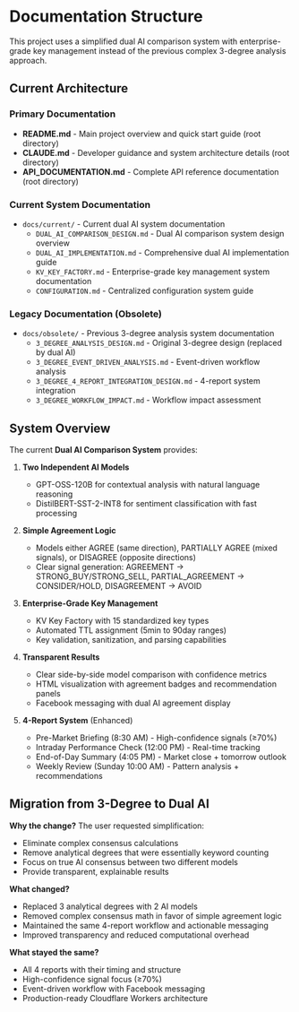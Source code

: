 # Documentation Structure

This project uses a simplified dual AI comparison system with enterprise-grade key management instead of the previous complex 3-degree analysis approach.

## Current Architecture

### Primary Documentation
- **README.md** - Main project overview and quick start guide (root directory)
- **CLAUDE.md** - Developer guidance and system architecture details (root directory)
- **API_DOCUMENTATION.md** - Complete API reference documentation (root directory)

### Current System Documentation
- `docs/current/` - Current dual AI system documentation
  - `DUAL_AI_COMPARISON_DESIGN.md` - Dual AI comparison system design overview
  - `DUAL_AI_IMPLEMENTATION.md` - Comprehensive dual AI implementation guide
  - `KV_KEY_FACTORY.md` - Enterprise-grade key management system documentation
  - `CONFIGURATION.md` - Centralized configuration system guide

### Legacy Documentation (Obsolete)
- `docs/obsolete/` - Previous 3-degree analysis system documentation
  - `3_DEGREE_ANALYSIS_DESIGN.md` - Original 3-degree design (replaced by dual AI)
  - `3_DEGREE_EVENT_DRIVEN_ANALYSIS.md` - Event-driven workflow analysis
  - `3_DEGREE_4_REPORT_INTEGRATION_DESIGN.md` - 4-report system integration
  - `3_DEGREE_WORKFLOW_IMPACT.md` - Workflow impact assessment

## System Overview

The current **Dual AI Comparison System** provides:

1. **Two Independent AI Models**
   - GPT-OSS-120B for contextual analysis with natural language reasoning
   - DistilBERT-SST-2-INT8 for sentiment classification with fast processing

2. **Simple Agreement Logic**
   - Models either AGREE (same direction), PARTIALLY AGREE (mixed signals), or DISAGREE (opposite directions)
   - Clear signal generation: AGREEMENT → STRONG_BUY/STRONG_SELL, PARTIAL_AGREEMENT → CONSIDER/HOLD, DISAGREEMENT → AVOID

3. **Enterprise-Grade Key Management**
   - KV Key Factory with 15 standardized key types
   - Automated TTL assignment (5min to 90day ranges)
   - Key validation, sanitization, and parsing capabilities

4. **Transparent Results**
   - Clear side-by-side model comparison with confidence metrics
   - HTML visualization with agreement badges and recommendation panels
   - Facebook messaging with dual AI agreement display

5. **4-Report System** (Enhanced)
   - Pre-Market Briefing (8:30 AM) - High-confidence signals (≥70%)
   - Intraday Performance Check (12:00 PM) - Real-time tracking
   - End-of-Day Summary (4:05 PM) - Market close + tomorrow outlook
   - Weekly Review (Sunday 10:00 AM) - Pattern analysis + recommendations

## Migration from 3-Degree to Dual AI

**Why the change?** The user requested simplification:
- Eliminate complex consensus calculations
- Remove analytical degrees that were essentially keyword counting
- Focus on true AI consensus between two different models
- Provide transparent, explainable results

**What changed?**
- Replaced 3 analytical degrees with 2 AI models
- Removed complex consensus math in favor of simple agreement logic
- Maintained the same 4-report workflow and actionable messaging
- Improved transparency and reduced computational overhead

**What stayed the same?**
- All 4 reports with their timing and structure
- High-confidence signal focus (≥70%)
- Event-driven workflow with Facebook messaging
- Production-ready Cloudflare Workers architecture